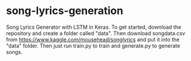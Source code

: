 # song-lyrics-generation
Song Lyrics Generator with LSTM in Keras. To get started, download the repository and create a folder called "data". Then download songdata.csv from https://www.kaggle.com/mousehead/songlyrics and put it into the "data" folder. Then just run train.py to train and generate.py to generate songs.
